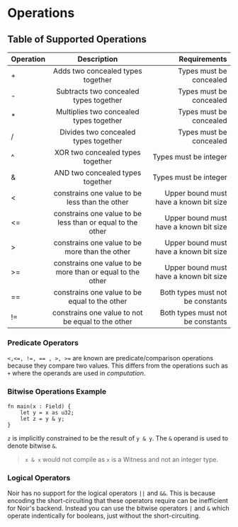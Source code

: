 # Operations

## Table of Supported Operations

| Operation       | Description                                                | Requirements                           |
| :--             | :-----------------:                                        | -----------:                           |
|  +              | Adds two concealed types together                          | Types must be concealed                |
|  -              | Subtracts two concealed types together                     | Types must be concealed                |
|  *              | Multiplies two concealed types together                    | Types must be concealed                |
|  /              | Divides two concealed types together                       | Types must be concealed                |
|  ^              | XOR two concealed types together                           | Types must be integer                  |
|  &              | AND two concealed types together                           | Types must be integer                  |
|  <              | constrains one value to be less than the other             | Upper bound must have a known bit size |
|  <=             | constrains one value to be less than or equal to the other | Upper bound must have a known bit size |
|  >              | constrains one value to be more than the other             | Upper bound must have a known bit size |
|  >=             | constrains one value to be more than or equal to the other | Upper bound must have a known bit size |
|  ==             | constrains one value to be equal to the other              | Both types must not be constants       |
|  !=             | constrains one value to not be equal to the other          | Both types must not be constants       |

### Predicate Operators

`<,<=, !=, == , >, >=` are known are predicate/comparison operations because they compare two values. This differs from the operations such as `+` where the operands are used in _computation_.

### Bitwise Operations Example

```rust,noplaypen
fn main(x : Field) {
    let y = x as u32;
    let z = y & y;
}
```

`z` is implicitly constrained to be the result of `y & y`. The `&` operand is used to denote bitwise `&`.

> `x & x` would not compile as `x` is a Witness and not an integer type.

### Logical Operators

Noir has no support for the logical operators `||` and `&&`.
This is because encoding the short-circuiting that these operators require can be inefficient for Noir's backend.
Instead you can use the bitwise operators `|` and `&` which operate indentically for booleans, just without the short-circuiting.
